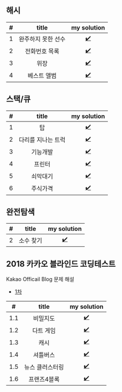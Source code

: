 ## 해시
#|title|my solution
:---:|:---:|:---:
1|완주하지 못한 선수|[✔️](https://allo-ew.tistory.com/113)
2|전화번호 목록|[✔️](https://allo-ew.tistory.com/113)
3|위장|[✔️](https://allo-ew.tistory.com/113)
4|베스트 앨범|[✔️](https://allo-ew.tistory.com/113)

## 스택/큐
#|title|my solution
:---:|:---:|:---:
1|탑|[✔️](https://allo-ew.tistory.com/114)
2|다리를 지나는 트럭|[✔️](https://allo-ew.tistory.com/114)
3|기능개발|[✔️](https://allo-ew.tistory.com/114)
4|프린터|[✔️](https://allo-ew.tistory.com/114)
5|쇠막대기|[✔️](https://allo-ew.tistory.com/114)
6|주식가격|[✔️](https://allo-ew.tistory.com/114)

## 완전탐색
#|title|my solution
:---:|:---:|:---:
2|소수 찾기|[✔️](https://allo-ew.tistory.com/115)

## 2018 카카오 블라인드 코딩테스트
Kakao Officail Blog 문제 해설
- [1차](https://tech.kakao.com/2017/09/27/kakao-blind-recruitment-round-1/)

#|title|my solution
:---:|:---:|:---:
1.1|비밀지도|[✔️](https://allo-ew.tistory.com/104)
1.2|다트 게임|[✔️](https://allo-ew.tistory.com/106)
1.3|캐시|[✔️](https://allo-ew.tistory.com/105)
1.4|셔틀버스|[✔️](https://allo-ew.tistory.com/107)
1.5|뉴스 클러스터링|[✔️](https://allo-ew.tistory.com/108)
1.6|프랜즈4블록|[✔️](https://allo-ew.tistory.com/109)
